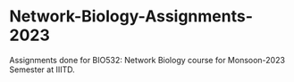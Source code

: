 # Network-Biology-Assignments-2023
Assignments done for BIO532: Network Biology course for Monsoon-2023 Semester at IIITD.
